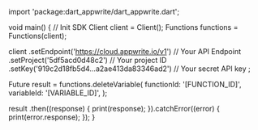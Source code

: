 import 'package:dart_appwrite/dart_appwrite.dart';

void main() { // Init SDK
  Client client = Client();
  Functions functions = Functions(client);

  client
    .setEndpoint('https://cloud.appwrite.io/v1') // Your API Endpoint
    .setProject('5df5acd0d48c2') // Your project ID
    .setKey('919c2d18fb5d4...a2ae413da83346ad2') // Your secret API key
  ;

  Future result = functions.deleteVariable(
    functionId: '[FUNCTION_ID]',
    variableId: '[VARIABLE_ID]',
  );

  result
    .then((response) {
      print(response);
    }).catchError((error) {
      print(error.response);
  });
}